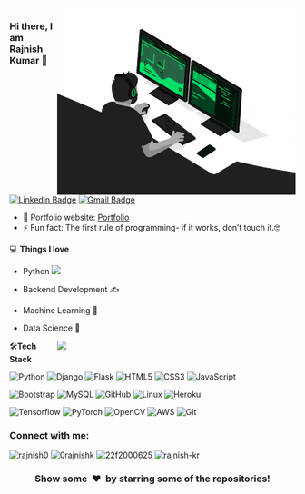 <img align="right" src="https://github.com/0rajnishk/0rajnishk/blob/main/developer.gif" alt="Coder GIF" width="420" height="330">



### Hi there, I am Rajnish Kumar 👋
[![Linkedin Badge](https://img.shields.io/badge/-rajaprerak-blue?style=flat-square&logo=Linkedin&logoColor=white&link=https://www.linkedin.com/in/rajaprerak/)](https://www.linkedin.com/in/rajaprerak/)
[![Gmail Badge](https://img.shields.io/badge/-rajaprerak@gmail.com-c14438?style=flat-square&logo=Gmail&logoColor=white&link=mailto:rajaprerak@gmail.com)](mailto:rajaprerak@gmail.com) 

- 🎯 Portfolio website: [Portfolio](https://0rajnishk.github.io/)
- ⚡ Fun fact: The first rule of programming- if it works, don’t touch it.🤓

💻 **Things I love**
- Python <img src="https://media.giphy.com/media/WUlplcMpOCEmTGBtBW/giphy.gif" width="30"> 
- Backend Development ✍️
- Machine Learning 🧐
- Data Science 😬

    <a href="https://github.com/anuraghazra/github-readme-stats" title="Go to Source">
      <img align="right" width=420 height="auto" src="https://github-readme-stats.vercel.app/api?username=rajaprerak&show_icons=true&theme=dark&border_color=61dafb&hide_border=true&include_all_commits=true" />
    </a>
    
🛠**Tech Stack**

![Python](https://img.shields.io/badge/-Python-000000?style=flat&logo=python)
![Django](https://img.shields.io/badge/-Django-000000?style=flat&logo=Django)
![Flask](https://img.shields.io/badge/-Flask-000000?style=flat&logo=Flask)
![HTML5](https://img.shields.io/badge/-HTML5-000000?style=flat&logo=HTML5)
![CSS3](https://img.shields.io/badge/-CSS3-000000?style=flat&logo=CSS3)
![JavaScript](https://img.shields.io/badge/logo-javascript-blue?logo=javascript&logoColor=f5f5f5)



![Bootstrap](https://img.shields.io/badge/-Bootstrap-000000?style=flat&logo=bootstrap)
![MySQL](https://img.shields.io/badge/-MySQL-000000?style=flat&logo=MySQL)
![GitHub](https://img.shields.io/badge/-GitHub-000000?style=flat&logo=github&logoColor=FFFFFF)
![Linux](https://img.shields.io/badge/-Linux-000000?style=flat&logo=linux&logoColor=FCC624)
![Heroku](https://img.shields.io/badge/-Heroku-000000?style=flat&logo=heroku)

![Tensorflow](https://img.shields.io/badge/-Tensorflow-000000?style=flat&logo=tensorflow)
![PyTorch](https://img.shields.io/badge/-PyTorch-000000?style=flat&logo=pytorch)
![OpenCV](https://img.shields.io/badge/-OpenCV-000000?style=flat&logo=opencv)
![AWS](https://img.shields.io/badge/AWS-000000?style=flat-square&logo=amazon-aws)
![Git](https://img.shields.io/badge/-Git-000000?style=flat&logo=git&logoColor=F05032)


<h3 align="left">Connect with me:</h3>
<p align="left">
  <a href="https://kaggle.com/rajnish0" target="blank"><img src="https://raw.githubusercontent.com/rahuldkjain/github-profile-readme-generator/master/src/images/icons/Social/kaggle.svg" alt="rajnish0" height="30" width="40" /></a>
  <a href="https://instagram.com/0rajnishk" target="blank"><img src="https://raw.githubusercontent.com/rahuldkjain/github-profile-readme-generator/master/src/images/icons/Social/instagram.svg" alt="0rajnishk" height="30" width="40" /></a>
  <a href="https://www.hackerrank.com/22f2000625" target="blank"><img src="https://raw.githubusercontent.com/rahuldkjain/github-profile-readme-generator/master/src/images/icons/Social/hackerrank.svg" alt="22f2000625" height="30" width="40" /></a>
  <a href="https://www.leetcode.com/rajnish-kr" target="blank"><img src="https://raw.githubusercontent.com/rahuldkjain/github-profile-readme-generator/master/src/images/icons/Social/leet-code.svg" alt="rajnish-kr" height="30" width="40" /></a>
</p>
<div align="center">
    <h3 align="center">Show some &nbsp;❤️&nbsp; by starring some of the repositories!</h3>
</div>
